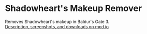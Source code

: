# Shadowheart's Makeup Remover
Removes Shadowheart's makeup in Baldur's Gate 3.\
[Description, screenshots, and downloads on mod.io](https://mod.io/g/baldursgate3/m/shadowheart-makeup-remover)
